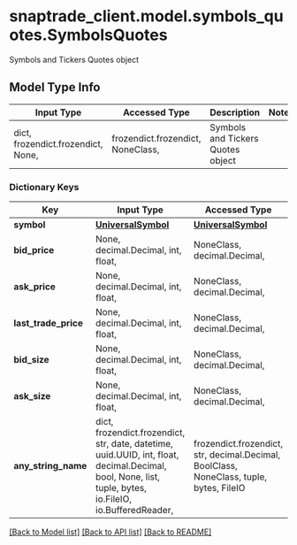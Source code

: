 # snaptrade_client.model.symbols_quotes.SymbolsQuotes

Symbols and Tickers Quotes object

## Model Type Info
Input Type | Accessed Type | Description | Notes
------------ | ------------- | ------------- | -------------
dict, frozendict.frozendict, None,  | frozendict.frozendict, NoneClass,  | Symbols and Tickers Quotes object | 

### Dictionary Keys
Key | Input Type | Accessed Type | Description | Notes
------------ | ------------- | ------------- | ------------- | -------------
**symbol** | [**UniversalSymbol**](UniversalSymbol.md) | [**UniversalSymbol**](UniversalSymbol.md) |  | [optional] 
**bid_price** | None, decimal.Decimal, int, float,  | NoneClass, decimal.Decimal,  |  | [optional] 
**ask_price** | None, decimal.Decimal, int, float,  | NoneClass, decimal.Decimal,  |  | [optional] 
**last_trade_price** | None, decimal.Decimal, int, float,  | NoneClass, decimal.Decimal,  |  | [optional] 
**bid_size** | None, decimal.Decimal, int, float,  | NoneClass, decimal.Decimal,  |  | [optional] 
**ask_size** | None, decimal.Decimal, int, float,  | NoneClass, decimal.Decimal,  |  | [optional] 
**any_string_name** | dict, frozendict.frozendict, str, date, datetime, uuid.UUID, int, float, decimal.Decimal, bool, None, list, tuple, bytes, io.FileIO, io.BufferedReader,  | frozendict.frozendict, str, decimal.Decimal, BoolClass, NoneClass, tuple, bytes, FileIO | any string name can be used but the value must be the correct type | [optional]

[[Back to Model list]](../../README.md#documentation-for-models) [[Back to API list]](../../README.md#documentation-for-api-endpoints) [[Back to README]](../../README.md)

